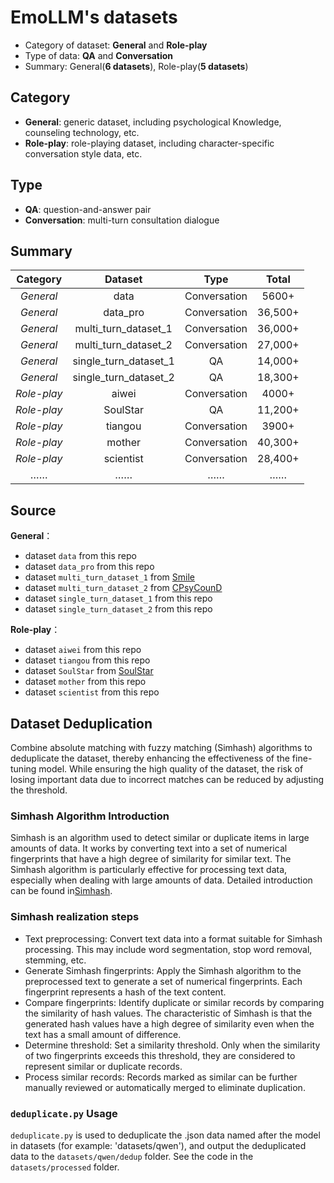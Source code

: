 # EmoLLM's datasets

* Category of dataset: **General** and **Role-play**
* Type of data: **QA** and **Conversation**
* Summary: General(**6 datasets**), Role-play(**5 datasets**)

 ## Category
* **General**: generic dataset, including psychological Knowledge, counseling technology, etc.
* **Role-play**: role-playing dataset, including character-specific conversation style data, etc.

## Type
* **QA**: question-and-answer pair
* **Conversation**: multi-turn consultation dialogue

## Summary

|   Category  |        Dataset        |     Type     |  Total  |
| :---------: | :-------------------: | :----------: | :-----: |
|  *General*  |         data          | Conversation |  5600+  |
|  *General*  |       data_pro        | Conversation | 36,500+ |
|  *General*  | multi_turn_dataset_1  | Conversation | 36,000+ |
|  *General*  | multi_turn_dataset_2  | Conversation | 27,000+ |
|  *General*  | single_turn_dataset_1 |      QA      | 14,000+ |
|  *General*  | single_turn_dataset_2 |      QA      | 18,300+ |
| *Role-play* |         aiwei         | Conversation |  4000+  |
| *Role-play* |       SoulStar        |      QA      | 11,200+ |
| *Role-play* |        tiangou        | Conversation |  3900+  |
| *Role-play* |        mother         | Conversation | 40,300+ |
| *Role-play* |       scientist       | Conversation | 28,400+ |
|     ……      |          ……           |      ……      |   ……    |

## Source

**General**：
* dataset `data` from this repo
* dataset `data_pro` from this repo
* dataset `multi_turn_dataset_1` from [Smile](https://github.com/qiuhuachuan/smile)
* dataset `multi_turn_dataset_2` from [CPsyCounD](https://github.com/CAS-SIAT-XinHai/CPsyCoun)
* dataset `single_turn_dataset_1` from this repo
* dataset `single_turn_dataset_2` from this repo

**Role-play**：
* dataset `aiwei` from this repo
* dataset `tiangou` from this repo
* dataset `SoulStar` from [SoulStar](https://github.com/Nobody-ML/SoulStar)
* dataset `mother` from this repo
* dataset `scientist` from this repo

## Dataset Deduplication

Combine absolute matching with fuzzy matching (Simhash) algorithms to deduplicate the dataset, thereby enhancing the effectiveness of the fine-tuning model. While ensuring the high quality of the dataset, the risk of losing important data due to incorrect matches can be reduced by adjusting the threshold.

### Simhash Algorithm Introduction

Simhash is an algorithm used to detect similar or duplicate items in large amounts of data. It works by converting text into a set of numerical fingerprints that have a high degree of similarity for similar text. The Simhash algorithm is particularly effective for processing text data, especially when dealing with large amounts of data. Detailed introduction can be found in[Simhash](https://algonotes.readthedocs.io/en/latest/Simhash.html).

### Simhash realization steps

* Text preprocessing: Convert text data into a format suitable for Simhash processing. This may include word segmentation, stop word removal, stemming, etc.
* Generate Simhash fingerprints: Apply the Simhash algorithm to the preprocessed text to generate a set of numerical fingerprints. Each fingerprint represents a hash of the text content.
* Compare fingerprints: Identify duplicate or similar records by comparing the similarity of hash values. The characteristic of Simhash is that the generated hash values have a high degree of similarity even when the text has a small amount of difference.
* Determine threshold: Set a similarity threshold. Only when the similarity of two fingerprints exceeds this threshold, they are considered to represent similar or duplicate records.
* Process similar records: Records marked as similar can be further manually reviewed or automatically merged to eliminate duplication.

### `deduplicate.py` Usage

`deduplicate.py` is used to deduplicate the .json data named after the model in datasets (for example: 'datasets/qwen'), and output the deduplicated data to the `datasets/qwen/dedup` folder. See the code in the `datasets/processed` folder.

